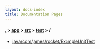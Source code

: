 ```yaml
---
layout: docs-index
title: Documentation Pages
---
```

#### [.](./../../../index) > [app](./../../index) > [src](./../index) > [test](./index) > **/**

- [java/com/james/rocket/ExampleUnitTest](java/com/james/rocket/ExampleUnitTest)
